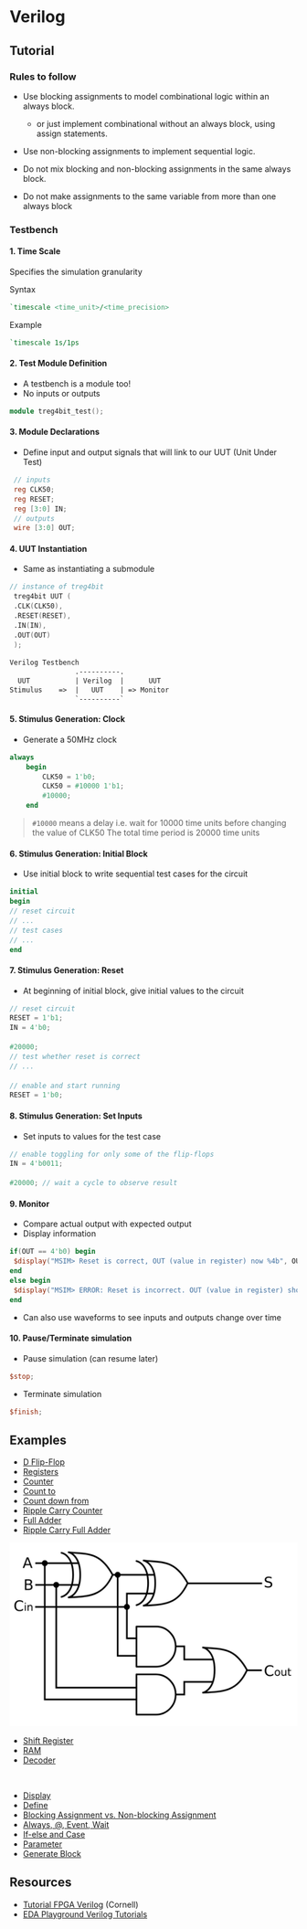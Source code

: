 # Verilog

## Tutorial

### Rules to follow

- Use blocking assignments to model combinational logic within an always block.
    - or just implement combinational without an always block, using assign statements.

- Use non-blocking assignments to implement sequential logic.

- Do not mix blocking and non-blocking assignments in the same always block.

- Do not make assignments to the same variable from more than one always block

### Testbench

#### 1. Time Scale

Specifies the simulation granularity

Syntax

``` verilog 
`timescale <time_unit>/<time_precision>
```

Example

``` verilog
`timescale 1s/1ps
```

#### 2. Test Module Definition

- A testbench is a module too!
- No inputs or outputs

``` verilog
module treg4bit_test();
```

#### 3. Module Declarations

- Define input and output signals that will link to our UUT (Unit Under Test)

``` verilog
 // inputs
 reg CLK50;
 reg RESET;
 reg [3:0] IN;
 // outputs
 wire [3:0] OUT;
```

#### 4. UUT Instantiation

- Same as instantiating a submodule

``` verilog
// instance of treg4bit
 treg4bit UUT (
 .CLK(CLK50),
 .RESET(RESET),
 .IN(IN),
 .OUT(OUT)
 );
```

``` plaintext
Verilog Testbench
                .----------.
  UUT           | Verilog  |      UUT
Stimulus    =>  |   UUT    | => Monitor
                `----------`
```

#### 5. Stimulus Generation: Clock

- Generate a 50MHz clock

``` verilog
always
    begin
        CLK50 = 1'b0;
        CLK50 = #10000 1'b1;
        #10000;
    end
```

>
> `#10000` means a delay i.e. wait for 10000 time units before changing
> the value of CLK50 The total time period is 20000 time units
>

#### 6. Stimulus Generation: Initial Block

- Use initial block to write sequential test cases for the circuit

``` verilog
initial
begin
// reset circuit
// ...
// test cases
// ...
end
```

#### 7. Stimulus Generation: Reset

- At beginning of initial block, give initial values to the circuit

``` verilog
// reset circuit
RESET = 1'b1;
IN = 4'b0;

#20000;
// test whether reset is correct
// ...

// enable and start running
RESET = 1'b0;
```

#### 8. Stimulus Generation: Set Inputs

- Set inputs to values for the test case

``` verilog
// enable toggling for only some of the flip-flops
IN = 4'b0011;

#20000; // wait a cycle to observe result
```

#### 9. Monitor

- Compare actual output with expected output
- Display information

``` verilog
if(OUT == 4'b0) begin
 $display("MSIM> Reset is correct, OUT (value in register) now %4b", OUT);
end
else begin
 $display("MSIM> ERROR: Reset is incorrect. OUT (value in register) should be 0000, but is %4b", OUT);
end
```

- Can also use waveforms to see inputs and outputs change over time

#### 10. Pause/Terminate simulation

- Pause simulation (can resume later)

``` verilog
$stop;
```

- Terminate simulation

``` verilog
$finish;
```

## Examples

- [D Flip-Flop](https://www.edaplayground.com/x/9)
- [Registers](https://www.edaplayground.com/x/aZHG)
- [Counter](https://www.edaplayground.com/x/RysB)
- [Count to](https://www.edaplayground.com/x/VhGn)
- [Count down from](https://www.edaplayground.com/x/tJRE)
- [Ripple Carry Counter](https://www.edaplayground.com/x/B8ix)
- [Full Adder](https://www.edaplayground.com/x/Ryvg)
- [Ripple Carry Full Adder](https://www.edaplayground.com/x/MHfx)

![Ripple Carry Full Adder](../../images/Full-adder.png)

- [Shift Register](https://www.edaplayground.com/x/Ged5)
- [RAM](https://www.edaplayground.com/x/QpPJ)
- [Decoder](https://www.edaplayground.com/x/AahX)

<br>

- [Display](https://www.edaplayground.com/x/A7Fc)
- [Define](https://www.edaplayground.com/x/n8Vh)
- [Blocking Assignment vs. Non-blocking Assignment](https://www.edaplayground.com/x/Le4E)
- [Always, @, Event, Wait](https://www.edaplayground.com/x/Chbk)
- [If-else and Case](https://www.edaplayground.com/x/MTDp)
- [Parameter](https://www.edaplayground.com/x/Pfk6)
- [Generate Block](https://www.edaplayground.com/x/Ged5)


## Resources

- [Tutorial FPGA Verilog](https://www.csl.cornell.edu/courses/ece2300/pdf/Tutorial-FPGA-Verilog-SP24.pdf) (Cornell)
- [EDA Playground Verilog Tutorials](https://www.youtube.com/playlist?list=PLScWdLzHpkAfbPhzz1NKHDv2clv1SgsMo)

